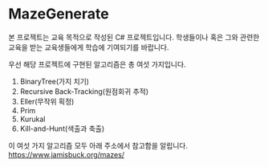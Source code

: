 # MazeGenerate

본 프로젝트는 교육 목적으로 작성된 C# 프로젝트입니다. 학생들이나 혹은 그와 관련한 교육을 받는 교육생들에게 학습에 기여되기를 바랍니다. 

우선 해당 프로젝트에 구현된 알고리즘은 총 여섯 가지입니다. 

1. BinaryTree(가지 치기)
2. Recursive Back-Tracking(원점회귀 추적)
3. Eller(무작위 획정)
4. Prim
5. Kurukal
6. Kill-and-Hunt(색출과 축출)

이 여섯 가지 알고리즘 모두 아래 주소에서 참고함을 알립니다. 
https://www.jamisbuck.org/mazes/

